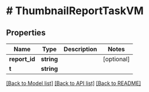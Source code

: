 # # ThumbnailReportTaskVM

## Properties

Name | Type | Description | Notes
------------ | ------------- | ------------- | -------------
**report_id** | **string** |  | [optional]
**t** | **string** |  |

[[Back to Model list]](../../README.md#models) [[Back to API list]](../../README.md#endpoints) [[Back to README]](../../README.md)
